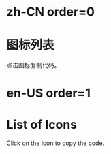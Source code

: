 # zh-CN order=0

# 图标列表

点击图标复制代码。

# en-US order=1

# List of Icons

Click on the icon to copy the code.
